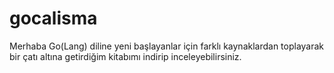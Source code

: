# gocalisma

Merhaba Go(Lang) diline yeni başlayanlar için farklı kaynaklardan toplayarak bir çatı altına getirdiğim kitabımı indirip inceleyebilirsiniz.
